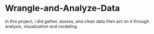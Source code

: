 # Wrangle-and-Analyze-Data
In this project, i did  gather, assess, and clean data then act on it through analysis, visualization and modeling.
